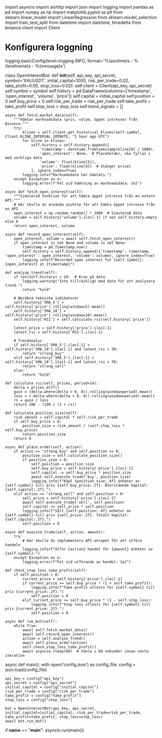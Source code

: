 import asyncio
import aiohttp
import json
import logging
import pandas as pd
import numpy as np
import matplotlib.pyplot as plt
from sklearn.linear_model import LinearRegression
from sklearn.model_selection import train_test_split
from datetime import datetime, timedelta
from binance.client import Client

# Konfigurera loggning
logging.basicConfig(level=logging.INFO, format='%(asctime)s - %(levelname)s - %(message)s')

class OpenInterestBot:
    def __init__(self, api_key, api_secret, symbol='XAUUSDT', initial_capital=1000, risk_per_trade=0.02, take_profit=0.05, stop_loss=0.02):
        self.client = Client(api_key, api_secret)
        self.symbol = symbol
        self.history = pd.DataFrame(columns=['timestamp', 'open_interest', 'volume', 'price'])
        self.capital = initial_capital
        self.position = 0
        self.buy_price = 0
        self.risk_per_trade = risk_per_trade
        self.take_profit = take_profit
        self.stop_loss = stop_loss
        self.trend_signals = []

    async def fetch_market_data(self):
        """Hämtar marknadsdata (pris, volym, öppet intresse) från Binance."""
        try:
            klines = self.client.get_historical_klines(self.symbol, Client.KLINE_INTERVAL_1MINUTE, "1 hour ago UTC")
            for kline in klines:
                self.history = self.history.append({
                    'timestamp': datetime.fromtimestamp(kline[0] / 1000),
                    'open_interest': None,  # Placeholder, ska fyllas i med verkliga data
                    'volume': float(kline[5]),
                    'price': float(kline[4])  # Stänger priset
                }, ignore_index=True)
            logging.info("Marknadsdata har hämtats.")
        except Exception as e:
            logging.error(f"Fel vid hämtning av marknadsdata: {e}")

    async def fetch_open_interest(self):
        """Simulerad funktion för att hämta öppet intresse från en extern API."""
        # Här skulle du använda aiohttp för att hämta öppet intresse från en API
        open_interest = np.random.random() * 1000  # Simulerad data
        volume = self.history['volume'].iloc[-1] if not self.history.empty else 0
        return open_interest, volume

    async def record_open_interest(self):
        open_interest, volume = await self.fetch_open_interest()
        if open_interest is not None and volume is not None:
            timestamp = pd.Timestamp.now()
            self.history = self.history.append({'timestamp': timestamp, 'open_interest': open_interest, 'volume': volume}, ignore_index=True)
            logging.info(f"Recorded open interest for {self.symbol}: {open_interest} at {timestamp}")

    def analyze_trend(self):
        if len(self.history) < 10:  # Krav på data
            logging.warning("Inte tillräckligt med data för att analysera trend.")
            return "hold"

        # Beräkna tekniska indikatorer
        self.history['SMA_5'] = self.history['price'].rolling(window=5).mean()
        self.history['SMA_10'] = self.history['price'].rolling(window=10).mean()
        self.history['RSI'] = self.calculate_rsi(self.history['price'])

        latest_price = self.history['price'].iloc[-1]
        latest_rsi = self.history['RSI'].iloc[-1]

        # Trendanalys
        if self.history['SMA_5'].iloc[-1] > self.history['SMA_10'].iloc[-1] and latest_rsi < 30:
            return "strong_buy"
        elif self.history['SMA_5'].iloc[-1] < self.history['SMA_10'].iloc[-1] and latest_rsi > 70:
            return "strong_sell"
        else:
            return "hold"

    def calculate_rsi(self, prices, period=14):
        delta = prices.diff()
        gain = (delta.where(delta > 0, 0)).rolling(window=period).mean()
        loss = (-delta.where(delta < 0, 0)).rolling(window=period).mean()
        rs = gain / loss
        return 100 - (100 / (1 + rs))

    def calculate_position_size(self):
        risk_amount = self.capital * self.risk_per_trade
        if self.buy_price > 0:
            position_size = risk_amount / (self.stop_loss * self.buy_price)
            return position_size
        return 0

    async def place_order(self, action):
        if action == "strong_buy" and self.position == 0:
            position_size = self.calculate_position_size()
            if position_size > 0:
                self.position = position_size
                self.buy_price = self.history['price'].iloc[-1]
                self.capital -= self.buy_price * position_size
                await self.execute_trade('buy', position_size)
                logging.info(f"Köpt {position_size:.4f} enheter av {self.symbol} till pris {self.buy_price:.2f}. Återstående kapital: {self.capital:.2f}.")
        elif action == "strong_sell" and self.position > 0:
            sell_price = self.history['price'].iloc[-1]
            await self.execute_trade('sell', self.position)
            self.capital += sell_price * self.position
            logging.info(f"Sålt {self.position:.4f} enheter av {self.symbol} till pris {sell_price:.2f}. Totalt kapital: {self.capital:.2f}.")
            self.position = 0

    async def execute_trade(self, action, amount):
        try:
            # Här skulle du implementera API-anropet för att utföra handeln
            logging.info(f"Utför {action} handel för {amount} enheter av {self.symbol}.")
        except Exception as e:
            logging.error(f"Fel vid utförande av handel: {e}")

    def check_stop_loss_take_profit(self):
        if self.position > 0:
            current_price = self.history['price'].iloc[-1]
            if current_price >= self.buy_price * (1 + self.take_profit):
                logging.info(f"Take profit utlösts för {self.symbol} till pris {current_price:.2f}.")
                self.position = 0
            elif current_price <= self.buy_price * (1 - self.stop_loss):
                logging.info(f"Stop loss utlösts för {self.symbol} till pris {current_price:.2f}.")
                self.position = 0

    async def run_bot(self):
        while True:
            await self.fetch_market_data()
            await self.record_open_interest()
            action = self.analyze_trend()
            await self.place_order(action)
            self.check_stop_loss_take_profit()
            await asyncio.sleep(60)  # Vänta i 60 sekunder innan nästa iteration

async def main():
    with open('config.json') as config_file:
        config = json.load(config_file)

    api_key = config["api_key"]
    api_secret = config["api_secret"]
    initial_capital = config["initial_capital"]
    risk_per_trade = config["risk_per_trade"]
    take_profit = config["take_profit"]
    stop_loss = config["stop_loss"]

    bot = OpenInterestBot(api_key, api_secret, initial_capital=initial_capital, risk_per_trade=risk_per_trade, take_profit=take_profit, stop_loss=stop_loss)
    await bot.run_bot()

if __name__ == "__main__":
    asyncio.run(main())

